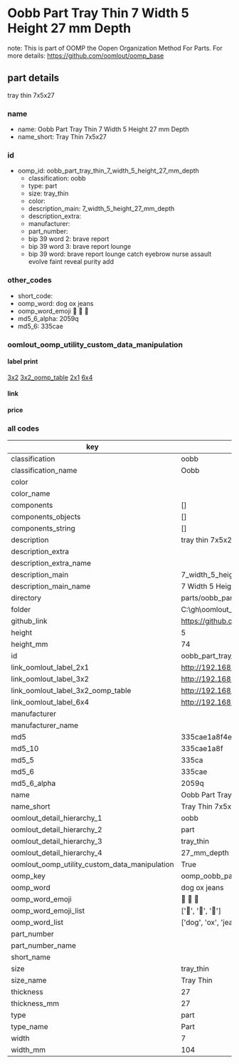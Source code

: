 # Oobb Part Tray Thin 7 Width 5 Height 27 mm Depth  

note: This is part of OOMP the Oopen Organization Method For Parts. For more details: https://github.com/oomlout/oomp_base

##  part details
  



tray thin 7x5x27



### name
* name: Oobb Part Tray Thin 7 Width 5 Height 27 mm Depth
* name_short: Tray Thin 7x5x27 
### id
* oomp_id: oobb_part_tray_thin_7_width_5_height_27_mm_depth
  * classification: oobb
  * type: part
  * size: tray_thin
  * color: 
  * description_main: 7_width_5_height_27_mm_depth
  * description_extra: 
  * manufacturer: 
  * part_number: 
  * bip 39 word 2: brave report
  * bip 39 word 3: brave report lounge
  * bip 39 word: brave report lounge catch eyebrow nurse assault evolve faint reveal purity add

### other_codes
* short_code: 
* oomp_word: dog ox jeans
* oomp_word_emoji :dog: :ox: :jeans:
* md5_6_alpha: 2059q
* md5_6: 335cae






### oomlout_oomp_utility_custom_data_manipulation
#### label print
[3x2](http://192.168.1.245:1112/?label=oomp%202059q)
[3x2_oomp_table](http://192.168.1.108:1112/?label=oomp%202059q)
[2x1](http://192.168.1.242:1112/?label=oomp%202059q)
[6x4](http://192.168.1.55:1112/?label=oomp%202059q)    

#### link

                              

#### price







### all codes 
| key | value |  
| --- | --- |  
| classification | oobb |  
| classification_name | Oobb |  
| color |  |  
| color_name |  |  
| components | [] |  
| components_objects | [] |  
| components_string | [] |  
| description | tray thin 7x5x27 |  
| description_extra |  |  
| description_extra_name |  |  
| description_main | 7_width_5_height_27_mm_depth |  
| description_main_name | 7 Width 5 Height 27 mm Depth |  
| directory | parts/oobb_part_tray_thin_7_width_5_height_27_mm_depth |  
| folder | C:\gh\oomlout_oobb_version_4_generated_parts\parts\oobb_part_tray_thin_7_width_5_height_27_mm_depth |  
| github_link | https://github.com/oomlout/oomlout_oomp_part_src/tree/main/parts/oobb_part_tray_thin_7_width_5_height_27_mm_depth |  
| height | 5 |  
| height_mm | 74 |  
| id | oobb_part_tray_thin_7_width_5_height_27_mm_depth |  
| link_oomlout_label_2x1 | http://192.168.1.242:1112/?label=oomp%202059q |  
| link_oomlout_label_3x2 | http://192.168.1.245:1112/?label=oomp%202059q |  
| link_oomlout_label_3x2_oomp_table | http://192.168.1.108:1112/?label=oomp%202059q |  
| link_oomlout_label_6x4 | http://192.168.1.55:1112/?label=oomp%202059q |  
| manufacturer |  |  
| manufacturer_name |  |  
| md5 | 335cae1a8f4e21b25e28a24108adb8da |  
| md5_10 | 335cae1a8f |  
| md5_5 | 335ca |  
| md5_6 | 335cae |  
| md5_6_alpha | 2059q |  
| name | Oobb Part Tray Thin 7 Width 5 Height 27 mm Depth |  
| name_short | Tray Thin 7x5x27  |  
| oomlout_detail_hierarchy_1 | oobb |  
| oomlout_detail_hierarchy_2 | part |  
| oomlout_detail_hierarchy_3 | tray_thin |  
| oomlout_detail_hierarchy_4 | 27_mm_depth |  
| oomlout_oomp_utility_custom_data_manipulation | True |  
| oomp_key | oomp_oobb_part_tray_thin_7_width_5_height_27_mm_depth |  
| oomp_word | dog ox jeans |  
| oomp_word_emoji | :dog: :ox: :jeans: |  
| oomp_word_emoji_list | [':dog:', ':ox:', ':jeans:'] |  
| oomp_word_list | ['dog', 'ox', 'jeans'] |  
| part_number |  |  
| part_number_name |  |  
| short_name |  |  
| size | tray_thin |  
| size_name | Tray Thin |  
| thickness | 27 |  
| thickness_mm | 27 |  
| type | part |  
| type_name | Part |  
| width | 7 |  
| width_mm | 104 |  
